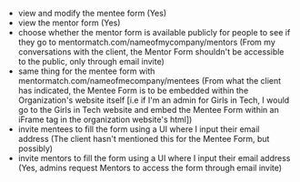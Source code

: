 - view and modify the mentee form (Yes)
- view the mentor form (Yes)
- choose whether the mentor form is available publicly for people to see if they go to mentormatch.com/nameofmycompany/mentors (From my conversations with the client, the Mentor Form shouldn't be accessible to the public, only through email invite)
- same thing for the mentee form with mentormatch.com/nameofmecompany/mentees (From what the client has indicated, the Mentee Form is to be embedded within the Organization's website itself [i.e if I'm an admin for Girls in Tech, I would go to the Girls in Tech website and embed the Mentee Form within  an iFrame tag in the organization website's html])
- invite mentees to fill the form using a UI where I input their email address (The client hasn't mentioned this for the Mentee Form, but possibly)
- invite mentors to fill the form using a UI where I input their email address (Yes, admins request Mentors to access the form through email invite)
